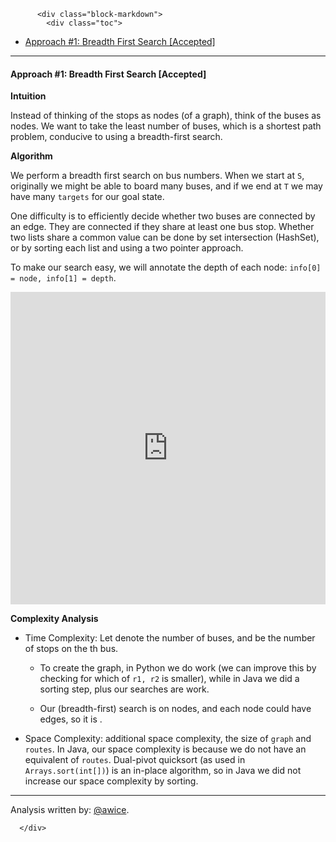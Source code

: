<div class="article-body">
        
          <div class="block-markdown">
            <div class="toc">
<ul>
<li><a href="#approach-1-breadth-first-search-accepted">Approach #1: Breadth First Search [Accepted]</a></li>
</ul>
</div>
<hr>
<h4 id="approach-1-breadth-first-search-accepted">Approach #1: Breadth First Search [Accepted]</h4>
<p><strong>Intuition</strong></p>
<p>Instead of thinking of the stops as nodes (of a graph), think of the buses as nodes.  We want to take the least number of buses, which is a shortest path problem, conducive to using a breadth-first search.</p>
<p><strong>Algorithm</strong></p>
<p>We perform a breadth first search on bus numbers.  When we start at <code>S</code>, originally we might be able to board many buses, and if we end at <code>T</code> we may have many <code>targets</code> for our goal state.</p>
<p>One difficulty is to efficiently decide whether two buses are connected by an edge.  They are connected if they share at least one bus stop.  Whether two lists share a common value can be done by set intersection (HashSet), or by sorting each list and using a two pointer approach.</p>
<p>To make our search easy, we will annotate the depth of each node: <code>info[0] = node, info[1] = depth</code>.</p>
<iframe src="https://leetcode.com/playground/fji6uJ5m/shared" frameborder="0" width="100%" height="500" name="fji6uJ5m"></iframe>

<p><strong>Complexity Analysis</strong></p>
<ul>
<li>
<p>Time Complexity:  Let <script type="math/tex; mode=display">N</script> denote the number of buses, and <script type="math/tex; mode=display">b_i</script> be the number of stops on the <script type="math/tex; mode=display">i</script>th bus.</p>
<ul>
<li>
<p>To create the graph, in Python we do <script type="math/tex; mode=display">O(\sum (N - i) b_i)</script> work (we can improve this by checking for which of <code>r1, r2</code> is smaller), while in Java we did a <script type="math/tex; mode=display">O(\sum b_i \log b_i)</script> sorting step, plus our searches are <script type="math/tex; mode=display">O(N \sum b_i)</script> work.</p>
</li>
<li>
<p>Our (breadth-first) search is on <script type="math/tex; mode=display">N</script> nodes, and each node could have <script type="math/tex; mode=display">N</script> edges, so it is <script type="math/tex; mode=display">O(N^2)</script>.</p>
</li>
</ul>
</li>
<li>
<p>Space Complexity: <script type="math/tex; mode=display">O(N^2 + \sum b_i)</script> additional space complexity, the size of <code>graph</code> and <code>routes</code>.  In Java, our space complexity is <script type="math/tex; mode=display">O(N^2)</script> because we do not have an equivalent of <code>routes</code>.  Dual-pivot quicksort (as used in <code>Arrays.sort(int[])</code>) is an in-place algorithm, so in Java we did not increase our space complexity by sorting.</p>
</li>
</ul>
<hr>
<p>Analysis written by: <a href="https://leetcode.com/awice">@awice</a>.</p>
          </div>
        
      </div>